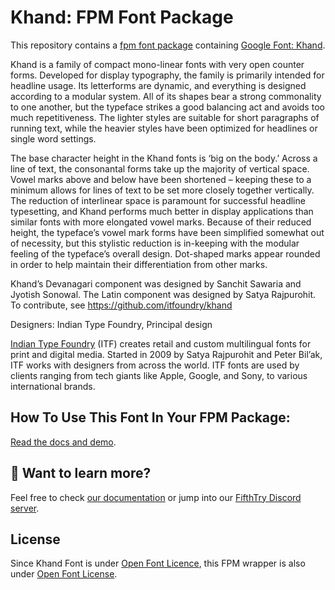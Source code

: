 # Khand: FPM Font Package

This repository contains a [fpm font package](https://fpm.dev/featured/fonts/) containing [Google Font: 
Khand](https://fonts.google.com/specimen/Khand/about).

Khand is a family of compact mono-linear fonts with very open counter forms. Developed for display typography, the family is primarily intended for headline usage. Its letterforms are dynamic, and everything is designed according to a modular system. All of its shapes bear a strong commonality to one another, but the typeface strikes a good balancing act and avoids too much repetitiveness. The lighter styles are suitable for short paragraphs of running text, while the heavier styles have been optimized for headlines or single word settings.

The base character height in the Khand fonts is ‘big on the body.’ Across a line of text, the consonantal forms take up the majority of vertical space. Vowel marks above and below have been shortened – keeping these to a minimum allows for lines of text to be set more closely together vertically. The reduction of interlinear space is paramount for successful headline typesetting, and Khand performs much better in display applications than similar fonts with more elongated vowel marks. Because of their reduced height, the typeface’s vowel mark forms have been simplified somewhat out of necessity, but this stylistic reduction is in-keeping with the modular feeling of the typeface’s overall design. Dot-shaped marks appear rounded in order to help maintain their differentiation from other marks.

Khand’s Devanagari component was designed by Sanchit Sawaria and Jyotish Sonowal. The Latin component was designed by Satya Rajpurohit. To contribute, see https://github.com/itfoundry/khand

Designers: Indian Type Foundry, Principal design

[Indian Type Foundry](http://www.indiantypefoundry.com/) (ITF) creates retail and custom multilingual fonts for print and digital media. Started in 2009 by Satya Rajpurohit and Peter Bil’ak, ITF works with designers from across the world. ITF fonts are used by clients ranging from tech giants like Apple, Google, and Sony, to various international brands.

## How To Use This Font In Your FPM Package:

[Read the docs and demo](https://fastn-community.github.io/khand-font).

## 👀 Want to learn more?

Feel free to check [our documentation](https://fpm.dev/) or jump into our [FifthTry Discord 
server](https://discord.gg/bucrdvptYd).

## License

Since Khand Font is under [Open Font Licence](https://fonts.google.com/specimen/Khand/about), this FPM wrapper is also
under [Open Font License](LICENSE).




